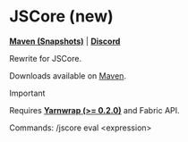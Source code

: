 # JSCore (new)

[**Maven (Snapshots)**](https://maven.siri.ws/#/snapshots/ws/siri/jscore) | [**Discord**](https://discord.gg/WAR9aKVFQJ)

Rewrite for JSCore.

Downloads available on [Maven](https://maven.siri.ws/#/snapshots/ws/siri/jscore).

> [!IMPORTANT]
> Requires [**Yarnwrap (>= 0.2.0)**](https://github.com/FabricCore/yarnwrap_new) and Fabric API.

Commands: /jscore eval &lt;expression&gt;